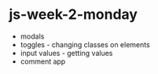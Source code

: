 # js-week-2-monday

- modals
- toggles - changing classes on elements
- input values - getting values
- comment app
